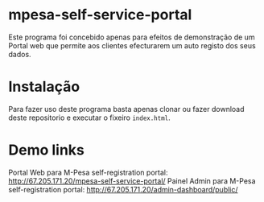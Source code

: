 # mpesa-self-service-portal
Este programa foi concebido apenas para efeitos de demonstração de um Portal web que permite aos clientes efecturarem um auto registo dos seus dados.


Instalação
==========
Para fazer uso deste programa basta apenas clonar ou fazer download deste repositorio e executar o fixeiro ```index.html```.



Demo links
==========
Portal Web para M-Pesa self-registration portal: http://67.205.171.20/mpesa-self-service-portal/
Painel Admin para M-Pesa self-registration portal: http://67.205.171.20/admin-dashboard/public/

